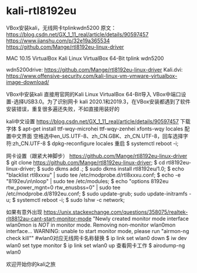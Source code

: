# kali-rtl8192eu
VBox安装kali，无线网卡tplinkwdn5200
原文：
https://blog.csdn.net/GX_1_11_real/article/details/90597457
https://www.jianshu.com/p/32e19a365534
https://github.com/Mange/rtl8192eu-linux-driver

MAC 10.15
VirtualBox
Kali Linux VirtualBox 64-Bit
tplink wdn5200

wdn5200drive: https://github.com/Mange/rtl8192eu-linux-driver
Kali.dvi: https://www.offensive-security.com/kali-linux-vm-vmware-virtualbox-image-download/

VBox中安装kali
直接用官网的Kali Linux VirtualBox 64-Bit导入
VBox中端口设置-选择USB3.0。为了识别网卡
kali 2020.1和2019.3，在VBox安装都遇到了软件安装错误，重复很多遍还失败，不如直接用装好的

kali中文设置 
https://blog.csdn.net/GX_1_11_real/article/details/90597457
下载字体
$ apt-get install ttf-wqy-microhei ttf-wqy-zenhei xfonts-wqy locales
配置中文界面
空格选中en_US.UTF-8、zh_CN.GBK、zh_CN.UTF-8，回车选择字符:zh_CN.UTF-8
$ dpkg-reconfigure locales
重启
$ systemctl reboot -i;

网卡设置（跟紧大神脚步）
https://github.com/Mange/rtl8192eu-linux-driver
$ git clone https://github.com/Mange/rtl8192eu-linux-driver;
$ cd rtl8192eu-linux-driver;
$ sudo dkms add .;
$ sudo dkms install rtl8192eu/1.0;
$ echo "blacklist rtl8xxxu" | sudo tee /etc/modprobe.d/rtl8xxxu.conf;
$ echo -e "8192eu\n\nloop" | sudo tee /etc/modules;
$ echo "options 8192eu rtw_power_mgnt=0 rtw_enusbss=0" | sudo tee /etc/modprobe.d/8192eu.conf;
$ sudo update-grub; sudo update-initramfs -u;
$ systemctl reboot -i;
$ sudo lshw -c network;

如果有意外出现
https://unix.stackexchange.com/questions/358075/realtek-rlt8812au-cant-start-monitor-mode
"Newly created monitor mode interface wlan0mon is *NOT* in monitor
 mode. Removing non-monitor wlan0mon interface...
 WARNING: unable to start monitor mode, please run "airmon-ng check kill""
#wlan0对应无线网卡名称替换
$ ip link set wlan0 down
$ iw dev wlan0 set type monitor
$ ip link set wlan0 up
查看网卡工作
$ airodump-ng wlan0

欢迎开始你的kali之旅




